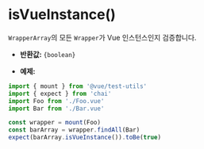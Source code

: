 # isVueInstance()

`WrapperArray`의 모든 `Wrapper`가 Vue 인스턴스인지 검증합니다.

- **반환값:** `{boolean}`

- **예제:**

```js
import { mount } from '@vue/test-utils'
import { expect } from 'chai'
import Foo from './Foo.vue'
import Bar from './Bar.vue'

const wrapper = mount(Foo)
const barArray = wrapper.findAll(Bar)
expect(barArray.isVueInstance()).toBe(true)
```
